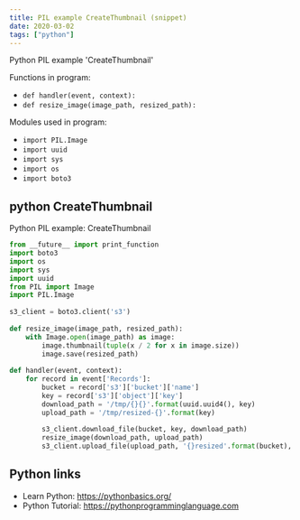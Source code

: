 ```yaml
---
title: PIL example CreateThumbnail (snippet)
date: 2020-03-02
tags: ["python"]
---
```

Python PIL example 'CreateThumbnail'

Functions in program: 
* `def handler(event, context):`
* `def resize_image(image_path, resized_path):`

Modules used in program: 
* `import PIL.Image`
* `import uuid`
* `import sys`
* `import os`
* `import boto3`

## python CreateThumbnail

Python PIL example: CreateThumbnail

```python
from __future__ import print_function
import boto3
import os
import sys
import uuid
from PIL import Image
import PIL.Image
     
s3_client = boto3.client('s3')
     
def resize_image(image_path, resized_path):
    with Image.open(image_path) as image:
        image.thumbnail(tuple(x / 2 for x in image.size))
        image.save(resized_path)
     
def handler(event, context):
    for record in event['Records']:
        bucket = record['s3']['bucket']['name']
        key = record['s3']['object']['key'] 
        download_path = '/tmp/{}{}'.format(uuid.uuid4(), key)
        upload_path = '/tmp/resized-{}'.format(key)
        
        s3_client.download_file(bucket, key, download_path)
        resize_image(download_path, upload_path)
        s3_client.upload_file(upload_path, '{}resized'.format(bucket), key)


```

## Python links

- Learn Python: https://pythonbasics.org/
- Python Tutorial: https://pythonprogramminglanguage.com

